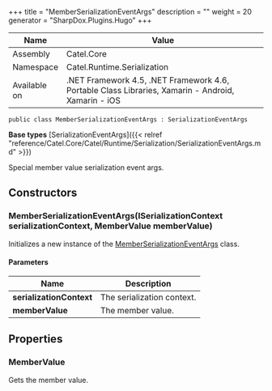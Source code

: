 

+++
title = "MemberSerializationEventArgs" 
description = ""
weight = 20
generator = "SharpDox.Plugins.Hugo"
+++

Name|Value
---|---
Assembly|Catel.Core
Namespace|Catel.Runtime.Serialization
Available on|.NET Framework 4.5, .NET Framework 4.6, Portable Class Libraries, Xamarin - Android, Xamarin - iOS

```
public class MemberSerializationEventArgs : SerializationEventArgs
```

**Base types**
[SerializationEventArgs]({{< relref "reference/Catel.Core/Catel/Runtime/Serialization/SerializationEventArgs.md" >}})

Special member value serialization event args.

## Constructors

### MemberSerializationEventArgs(ISerializationContext serializationContext, MemberValue memberValue)

Initializes a new instance of the [MemberSerializationEventArgs](#) class.

#### Parameters

Name|Description
---|---
**serializationContext**|The serialization context.
**memberValue**|The member value.

## Properties

### MemberValue

Gets the member value.

